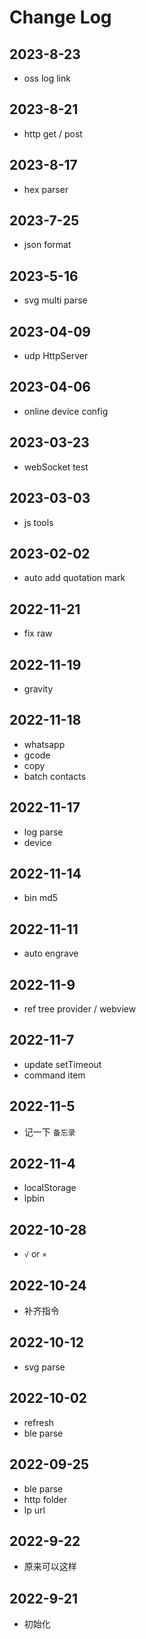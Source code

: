 # Change Log

## 2023-8-23

+ oss log link

## 2023-8-21

+ http get / post

## 2023-8-17

+ hex parser

## 2023-7-25

+ json format


## 2023-5-16

+ svg multi parse

## 2023-04-09

+ udp HttpServer

## 2023-04-06

+ online device config

## 2023-03-23

+ webSocket test

## 2023-03-03

+ js tools

## 2023-02-02

+ auto add quotation mark

## 2022-11-21

- fix raw

## 2022-11-19

- gravity

## 2022-11-18

- whatsapp
- gcode
- copy
- batch contacts

## 2022-11-17

- log parse
- device

## 2022-11-14

- bin md5

## 2022-11-11

- auto engrave

## 2022-11-9

- ref tree provider / webview

## 2022-11-7

- update setTimeout
- command item

## 2022-11-5

- 记一下 `备忘录`

## 2022-11-4

- localStorage
- lpbin

## 2022-10-28

- `√` or `×`

## 2022-10-24

- 补齐指令

## 2022-10-12

- svg parse

## 2022-10-02

- refresh
- ble parse

## 2022-09-25

- ble parse
- http folder
- lp url

## 2022-9-22

- 原来可以这样

## 2022-9-21

- 初始化
